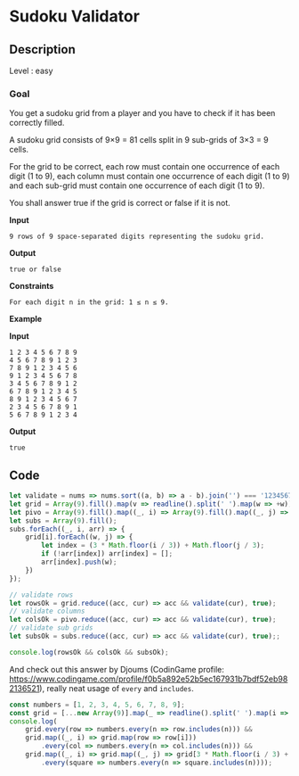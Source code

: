 # Sudoku Validator

## Description

Level : easy

### Goal

You get a sudoku grid from a player and you have to check if it has been correctly filled.

A sudoku grid consists of 9×9 = 81 cells split in 9 sub-grids of 3×3 = 9 cells.

For the grid to be correct, each row must contain one occurrence of each digit (1 to 9), each column must contain one occurrence of each digit (1 to 9) and each sub-grid must contain one occurrence of each digit (1 to 9).

You shall answer true if the grid is correct or false if it is not.

**Input**
```
9 rows of 9 space-separated digits representing the sudoku grid.
```

**Output**
```
true or false
```

**Constraints**
```
For each digit n in the grid: 1 ≤ n ≤ 9.
```

**Example**

**Input**
```
1 2 3 4 5 6 7 8 9
4 5 6 7 8 9 1 2 3
7 8 9 1 2 3 4 5 6
9 1 2 3 4 5 6 7 8
3 4 5 6 7 8 9 1 2
6 7 8 9 1 2 3 4 5
8 9 1 2 3 4 5 6 7
2 3 4 5 6 7 8 9 1
5 6 7 8 9 1 2 3 4
```

**Output**
```
true
```

## Code

```js
let validate = nums => nums.sort((a, b) => a - b).join('') === '123456789';
let grid = Array(9).fill().map(v => readline().split(' ').map(w => +w));
let pivo = Array(9).fill().map((_, i) => Array(9).fill().map((_, j) => grid[j][i]));
let subs = Array(9).fill();
subs.forEach((_, i, arr) => {
    grid[i].forEach((w, j) => {
        let index = (3 * Math.floor(i / 3)) + Math.floor(j / 3);
        if (!arr[index]) arr[index] = [];
        arr[index].push(w);
    })
});

// validate rows
let rowsOk = grid.reduce((acc, cur) => acc && validate(cur), true);
// validate columns
let colsOk = pivo.reduce((acc, cur) => acc && validate(cur), true);
// validate sub grids
let subsOk = subs.reduce((acc, cur) => acc && validate(cur), true);;

console.log(rowsOk && colsOk && subsOk);
```

And check out this answer by Djoums (CodinGame profile: https://www.codingame.com/profile/f0b5a892e52b5ec167931b7bdf52eb982136521), really neat usage of `every` and `includes`.

```js
const numbers = [1, 2, 3, 4, 5, 6, 7, 8, 9];
const grid = [...new Array(9)].map(_ => readline().split(' ').map(i => +i));
console.log(
    grid.every(row => numbers.every(n => row.includes(n))) &&
    grid.map((_, i) => grid.map(row => row[i]))
        .every(col => numbers.every(n => col.includes(n))) &&
    grid.map((_, i) => grid.map((_, j) => grid[3 * Math.floor(i / 3) + Math.floor(j / 3)][3 * (i % 3) + j % 3]))
        .every(square => numbers.every(n => square.includes(n))));
```
